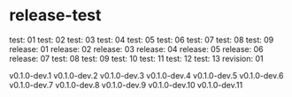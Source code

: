 # release-test

test: 01
test: 02
test: 03
test: 04
test: 05
test: 06
test: 07
test: 08
test: 09
release: 01
release: 02
release: 03
release: 04
release: 05
release: 06
release: 07
test: 08
test: 09
test: 10
test: 11
test: 12
test: 13
revision: 01

v0.1.0-dev.1
v0.1.0-dev.2
v0.1.0-dev.3
v0.1.0-dev.4
v0.1.0-dev.5
v0.1.0-dev.6
v0.1.0-dev.7
v0.1.0-dev.8
v0.1.0-dev.9
v0.1.0-dev.10
v0.1.0-dev.11
